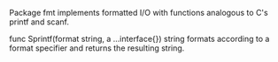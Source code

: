 Package fmt implements formatted I/O with functions analogous to C's printf and scanf. 

func Sprintf(format string, a ...interface{}) string
    formats according to a format specifier and returns the resulting string.
